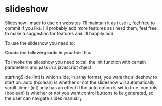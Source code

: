 # slideshow
Slideshow i made to use on websites. I'll maintain it as i use it, feel free to commit if you like. I'll probably add more features as i need them, feel free to make a suggestion for features and i'll happily add.

To use the slideshow you need to:

Create the following code in your html file.

<div class="slideShow">
  <div class="slide">
    <!-- all of your slide content goes here-->
  </div>
  <div class="slideSelector"></div>
</div>

To invoke the slideshow you need to call the init function with certain parameters and pass in a javascript object.

<script>
	slideShow.init({
		'startingSlide':0,
		'auto' : false,
		'timer' : 10000,
		'controls' : true
		});
</script>
  
startingSlide (int) is which slide, in array format, you want the slideshow to start on.
auto (boolean) is whether or not the slideshow will automatically scroll.
timer (int) only has an effect if the auto option is set to true.
controls (boolean) is whether or not you want control buttons to be generated, so the user can navigate slides manually.
